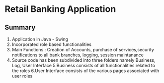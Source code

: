 # Retail Banking Application

## Summary
1. Application in Java - Swing
2. Incorporated role based functionalities
3. Main Functions : Creation of Accounts, purchase of services,security notifications to all bank branches, logging, session maintanance
4. Source code has been subdivided into three folders namely Business, Log, User Interface
5.Business consists of all functionalities related to the roles
6.User Interface consists of the various pages associated with user roles
